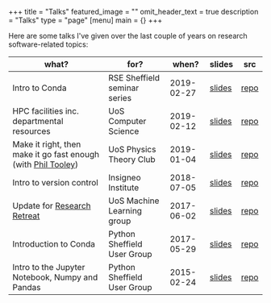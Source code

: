 +++
title = "Talks"
featured_image = ""
omit_header_text = true
description = "Talks"
type = "page"
[menu]
main = {}
+++


Here are some talks I've given over the last couple of years on research software-related topics:

| what?                                                                                               | for?                         | when?      | slides                                                            | src                                                              |
|-----------------------------------------------------------------------------------------------------|------------------------------|------------|-------------------------------------------------------------------|------------------------------------------------------------------|
| Intro to Conda                                                                                      | RSE Sheffield seminar series | 2019-02-27 | [slides](https://learningpatterns.me/conda-rses-pres)             | [repo](https://github.com/willfurnass/conda-rses-pres)           |
| HPC facilities inc. departmental resources                                                          | UoS Computer Science         | 2019-02-12 | [slides](https://rse.shef.ac.uk/rse-dcs-pres-on-hpc/)             | [repo](https://github.com/RSE-Sheffield/rse-dcs-pres-on-hpc)
| Make it right, then make it go fast enough (with [Phil Tooley](https://twitter.com/acceleratedsci)) | UoS Physics Theory Club      | 2019-01-04 | [slides](https://rse.shef.ac.uk/20190104-Theory_Club/)            | [repo](https://github.com/RSE-Sheffield/20190104-Theory_Club)    |
| Intro to version control                                                                            | Insigneo Institute           | 2018-07-05 | [slides](https://learningpatterns.me/vers-ctrl-pres-insig-2018/)  | [repo](https://github.com/willfurnass/vers-ctrl-pres-insig-2018) |
| Update for [Research Retreat](https://avouros.github.io/MLRetreat2017/MLRetreat2017.html)           | UoS Machine Learning group   | 2017-06-02 | [slides](https://learningpatterns.me/dcs-ml-away-day-jun-2017/)   | [repo](https://github.com/willfurnass/dcs-away-day-apr-2017)     |
| Introduction to Conda                                                                               | Python Sheffield User Group  | 2017-05-29 | [slides](https://willfurnass.github.io/conda-pyshef-pres)         | [repo](https://github.com/willfurnass/conda-pyshef-pres)         |
| Intro to the Jupyter Notebook, Numpy and Pandas                                                     | Python Sheffield User Group  | 2015-02-24 | [slides](https://willfurnass.github.io/pyshef-jupyter-numpy-pres) | [repo](https://github.com/willfurnass/pyshef-jupyter-numpy-pres) |
